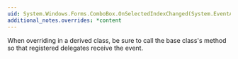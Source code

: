 ```yaml
---
uid: System.Windows.Forms.ComboBox.OnSelectedIndexChanged(System.EventArgs)
additional_notes.overrides: *content
---
```


<p>When overriding <xref href="System.Windows.Forms.ComboBox.OnSelectedIndexChanged(System.EventArgs)"></xref> in a derived class, be sure to call the base class's <xref href="System.Windows.Forms.ComboBox.OnSelectedIndexChanged(System.EventArgs)"></xref> method so that registered delegates receive the event.</p>


